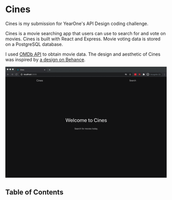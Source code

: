 # Cines

Cines is my submission for YearOne's API Design coding challenge. 

Cines is a movie searching app that users can use to search for and vote on movies. Cines is built with React and Express. Movie voting data is stored on a PostgreSQL database. 

I used [OMDb API](http://www.omdbapi.com/) to obtain movie data. The design and aesthetic of Cines was inspired by [a design on Behance](https://www.behance.net/gallery/102849659/Movies-App-Concept).

![Demo](src/assets/demo.gif)

## Table of Contents

